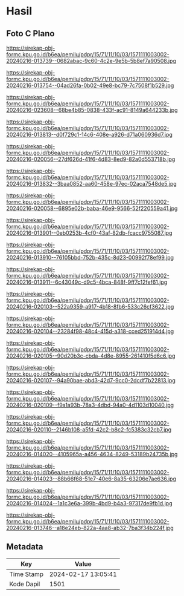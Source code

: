 # Hasil

## Foto C Plano

https://sirekap-obj-formc.kpu.go.id/b6ea/pemilu/pdpr/15/71/11/10/03/1571111003002-20240216-013739--0682abac-9c60-4c2e-9e5b-5b8ef7a90508.jpg

https://sirekap-obj-formc.kpu.go.id/b6ea/pemilu/pdpr/15/71/11/10/03/1571111003002-20240216-013754--04ad26fa-0b02-49e8-bc79-7c7508f1b529.jpg

https://sirekap-obj-formc.kpu.go.id/b6ea/pemilu/pdpr/15/71/11/10/03/1571111003002-20240216-023608--68be4b85-0838-433f-ac91-8149a644233b.jpg

https://sirekap-obj-formc.kpu.go.id/b6ea/pemilu/pdpr/15/71/11/10/03/1571111003002-20240216-013813--d0f729c1-14c6-408e-a926-d71a060936d7.jpg

https://sirekap-obj-formc.kpu.go.id/b6ea/pemilu/pdpr/15/71/11/10/03/1571111003002-20240216-020056--27df626d-41f6-4d83-8ed9-82a0d553718b.jpg

https://sirekap-obj-formc.kpu.go.id/b6ea/pemilu/pdpr/15/71/11/10/03/1571111003002-20240216-013832--3baa0852-aa60-458e-97ec-02aca7548de5.jpg

https://sirekap-obj-formc.kpu.go.id/b6ea/pemilu/pdpr/15/71/11/10/03/1571111003002-20240216-020058--6895e02b-baba-46e9-9566-52f220559a41.jpg

https://sirekap-obj-formc.kpu.go.id/b6ea/pemilu/pdpr/15/71/11/10/03/1571111003002-20240216-013901--0eb0253b-4cf0-43af-82db-fcacc9755087.jpg

https://sirekap-obj-formc.kpu.go.id/b6ea/pemilu/pdpr/15/71/11/10/03/1571111003002-20240216-013910--76105bbd-752b-435c-8d23-00992f78ef99.jpg

https://sirekap-obj-formc.kpu.go.id/b6ea/pemilu/pdpr/15/71/11/10/03/1571111003002-20240216-013911--6c43049c-d9c5-4bca-848f-9ff7c12fef61.jpg

https://sirekap-obj-formc.kpu.go.id/b6ea/pemilu/pdpr/15/71/11/10/03/1571111003002-20240216-020103--522a9359-a917-4b18-8fb6-533c26cf3622.jpg

https://sirekap-obj-formc.kpu.go.id/b6ea/pemilu/pdpr/15/71/11/10/03/1571111003002-20240216-020104--23284f98-48c4-415d-a318-cced251914d4.jpg

https://sirekap-obj-formc.kpu.go.id/b6ea/pemilu/pdpr/15/71/11/10/03/1571111003002-20240216-020105--90d20b3c-cbda-4d8e-8955-261410f5d6c6.jpg

https://sirekap-obj-formc.kpu.go.id/b6ea/pemilu/pdpr/15/71/11/10/03/1571111003002-20240216-020107--94a90bae-abd3-42d7-9cc0-2dcdf7b22813.jpg

https://sirekap-obj-formc.kpu.go.id/b6ea/pemilu/pdpr/15/71/11/10/03/1571111003002-20240216-020109--f9a1a93b-78a3-4dbd-94a0-4d1103d10040.jpg

https://sirekap-obj-formc.kpu.go.id/b6ea/pemilu/pdpr/15/71/11/10/03/1571111003002-20240216-020110--2146b108-a5fd-42c2-b8c2-fc5383c32cb7.jpg

https://sirekap-obj-formc.kpu.go.id/b6ea/pemilu/pdpr/15/71/11/10/03/1571111003002-20240216-014020--4105965a-a456-4634-8249-53189b24735b.jpg

https://sirekap-obj-formc.kpu.go.id/b6ea/pemilu/pdpr/15/71/11/10/03/1571111003002-20240216-014023--88b66f68-51e7-40e6-8a35-63206e7ae636.jpg

https://sirekap-obj-formc.kpu.go.id/b6ea/pemilu/pdpr/15/71/11/10/03/1571111003002-20240216-014024--1a1c3e6a-399b-4bd9-b4a3-97317de9fb1d.jpg

https://sirekap-obj-formc.kpu.go.id/b6ea/pemilu/pdpr/15/71/11/10/03/1571111003002-20240216-013746--a18e24eb-822a-4aa8-ab32-7ba3f34b224f.jpg


## Metadata

| Key        | Value               |
| ---------- | ------------------- |
| Time Stamp | 2024-02-17 13:05:41 |
| Kode Dapil | 1501                |



